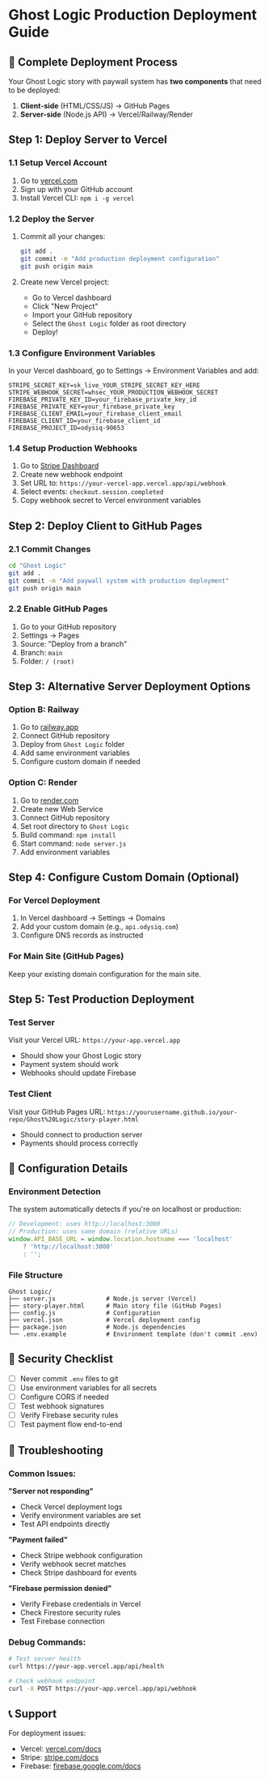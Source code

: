 # Ghost Logic Production Deployment Guide

## 🚀 Complete Deployment Process

Your Ghost Logic story with paywall system has **two components** that need to be deployed:

1. **Client-side** (HTML/CSS/JS) → GitHub Pages
2. **Server-side** (Node.js API) → Vercel/Railway/Render

## Step 1: Deploy Server to Vercel

### 1.1 Setup Vercel Account
1. Go to [vercel.com](https://vercel.com)
2. Sign up with your GitHub account
3. Install Vercel CLI: `npm i -g vercel`

### 1.2 Deploy the Server
1. Commit all your changes:
   ```bash
   git add .
   git commit -m "Add production deployment configuration"
   git push origin main
   ```

2. Create new Vercel project:
   - Go to Vercel dashboard
   - Click "New Project"
   - Import your GitHub repository
   - Select the `Ghost Logic` folder as root directory
   - Deploy!

### 1.3 Configure Environment Variables
In your Vercel dashboard, go to Settings → Environment Variables and add:

```
STRIPE_SECRET_KEY=sk_live_YOUR_STRIPE_SECRET_KEY_HERE
STRIPE_WEBHOOK_SECRET=whsec_YOUR_PRODUCTION_WEBHOOK_SECRET
FIREBASE_PRIVATE_KEY_ID=your_firebase_private_key_id
FIREBASE_PRIVATE_KEY=your_firebase_private_key
FIREBASE_CLIENT_EMAIL=your_firebase_client_email
FIREBASE_CLIENT_ID=your_firebase_client_id
FIREBASE_PROJECT_ID=odysiq-90653
```

### 1.4 Setup Production Webhooks
1. Go to [Stripe Dashboard](https://dashboard.stripe.com/webhooks)
2. Create new webhook endpoint
3. Set URL to: `https://your-vercel-app.vercel.app/api/webhook`
4. Select events: `checkout.session.completed`
5. Copy webhook secret to Vercel environment variables

## Step 2: Deploy Client to GitHub Pages

### 2.1 Commit Changes
```bash
cd "Ghost Logic"
git add .
git commit -m "Add paywall system with production deployment"
git push origin main
```

### 2.2 Enable GitHub Pages
1. Go to your GitHub repository
2. Settings → Pages
3. Source: "Deploy from a branch"
4. Branch: `main`
5. Folder: `/ (root)`

## Step 3: Alternative Server Deployment Options

### Option B: Railway
1. Go to [railway.app](https://railway.app)
2. Connect GitHub repository
3. Deploy from `Ghost Logic` folder
4. Add same environment variables
5. Configure custom domain if needed

### Option C: Render
1. Go to [render.com](https://render.com)
2. Create new Web Service
3. Connect GitHub repository
4. Set root directory to `Ghost Logic`
5. Build command: `npm install`
6. Start command: `node server.js`
7. Add environment variables

## Step 4: Configure Custom Domain (Optional)

### For Vercel Deployment
1. In Vercel dashboard → Settings → Domains
2. Add your custom domain (e.g., `api.odysiq.com`)
3. Configure DNS records as instructed

### For Main Site (GitHub Pages)
Keep your existing domain configuration for the main site.

## Step 5: Test Production Deployment

### Test Server
Visit your Vercel URL: `https://your-app.vercel.app`
- Should show your Ghost Logic story
- Payment system should work
- Webhooks should update Firebase

### Test Client
Visit your GitHub Pages URL: `https://yourusername.github.io/your-repo/Ghost%20Logic/story-player.html`
- Should connect to production server
- Payments should process correctly

## 🔧 Configuration Details

### Environment Detection
The system automatically detects if you're on localhost or production:

```javascript
// Development: uses http://localhost:3000
// Production: uses same domain (relative URLs)
window.API_BASE_URL = window.location.hostname === 'localhost' 
    ? 'http://localhost:3000'  
    : '';  
```

### File Structure
```
Ghost Logic/
├── server.js              # Node.js server (Vercel)
├── story-player.html      # Main story file (GitHub Pages)
├── config.js              # Configuration
├── vercel.json            # Vercel deployment config
├── package.json           # Node.js dependencies
└── .env.example           # Environment template (don't commit .env)
```

## 🚨 Security Checklist

- [ ] Never commit `.env` files to git
- [ ] Use environment variables for all secrets
- [ ] Configure CORS if needed
- [ ] Test webhook signatures
- [ ] Verify Firebase security rules
- [ ] Test payment flow end-to-end

## 🐛 Troubleshooting

### Common Issues:

**"Server not responding"**
- Check Vercel deployment logs
- Verify environment variables are set
- Test API endpoints directly

**"Payment failed"**
- Check Stripe webhook configuration
- Verify webhook secret matches
- Check Stripe dashboard for events

**"Firebase permission denied"**
- Verify Firebase credentials in Vercel
- Check Firestore security rules
- Test Firebase connection

### Debug Commands:
```bash
# Test server health
curl https://your-app.vercel.app/api/health

# Check webhook endpoint
curl -X POST https://your-app.vercel.app/api/webhook
```

## 📞 Support

For deployment issues:
- Vercel: [vercel.com/docs](https://vercel.com/docs)
- Stripe: [stripe.com/docs](https://stripe.com/docs)
- Firebase: [firebase.google.com/docs](https://firebase.google.com/docs) 